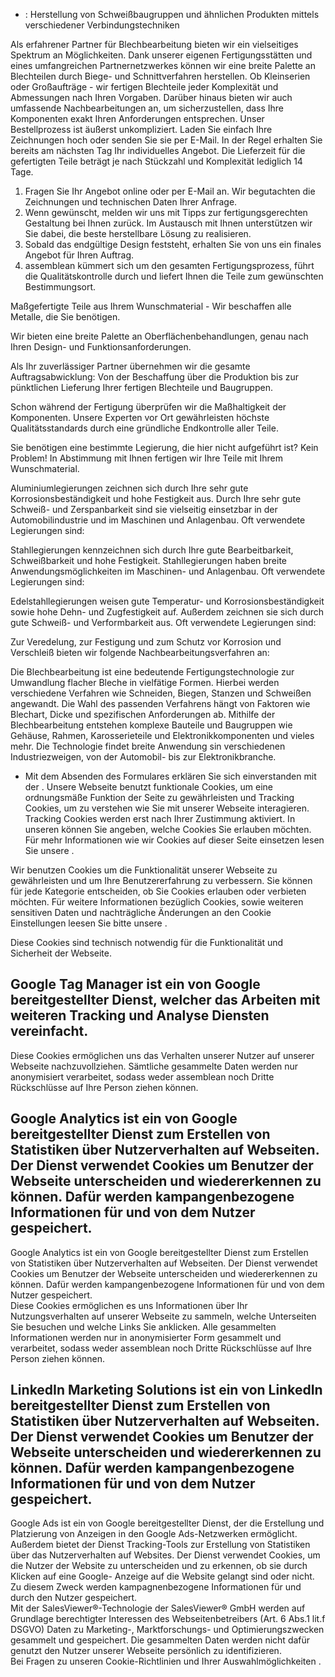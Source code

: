   * : Herstellung von Schweißbaugruppen und ähnlichen Produkten mittels verschiedener Verbindungs­techniken

Als erfahrener Partner für Blechbearbeitung bieten wir ein vielseitiges Spektrum
an Möglichkeiten. Dank unserer eigenen Fertigungsstätten und eines umfangreichen
Partnernetzwerkes können wir eine breite Palette an Blechteilen durch Biege- und
Schnittverfahren herstellen. Ob Kleinserien oder Großaufträge - wir fertigen
Blechteile jeder Komplexität und Abmessungen nach Ihren Vorgaben. Darüber hinaus
bieten wir auch umfassende Nachbearbeitungen an, um sicherzustellen, dass Ihre
Komponenten exakt Ihren Anforderungen entsprechen. Unser Bestellprozess ist
äußerst unkompliziert. Laden Sie einfach Ihre Zeichnungen hoch oder senden Sie
sie per E-Mail. In der Regel erhalten Sie bereits am nächsten Tag Ihr
individuelles Angebot. Die Lieferzeit für die gefertigten Teile beträgt je nach
Stückzahl und Komplexität lediglich 14 Tage.

  1. Fragen Sie Ihr Angebot online oder per E-Mail an. Wir begutachten die Zeichnungen und technischen Daten Ihrer Anfrage.
  2. Wenn gewünscht, melden wir uns mit Tipps zur fertigungs­gerechten Gestaltung bei Ihnen zurück. Im Austausch mit Ihnen unterstützen wir Sie dabei, die beste herstellbare Lösung zu realisieren.
  3. Sobald das endgültige Design feststeht, erhalten Sie von uns ein finales Angebot für Ihren Auftrag.
  4. assemblean kümmert sich um den gesamten Fertigungs­prozess, führt die Qualitäts­kontrolle durch und liefert Ihnen die Teile zum gewünschten Bestimmungsort.

Maßgefertigte Teile aus Ihrem Wunschmaterial - Wir beschaffen alle Metalle, die
Sie benötigen.

Wir bieten eine breite Palette an Oberflächen­behandlungen, genau nach Ihren
Design- und Funktions­anforderungen.

Als Ihr zuverlässiger Partner übernehmen wir die gesamte Auftragsabwicklung: Von
der Beschaffung über die Produktion bis zur pünktlichen Lieferung Ihrer fertigen
Blechteile und Baugruppen.

Schon während der Fertigung überprüfen wir die Maßhaltigkeit der Komponenten.
Unsere Experten vor Ort gewährleisten höchste Qualitätsstandards durch eine
gründliche Endkontrolle aller Teile.

Sie benötigen eine bestimmte Legierung, die hier nicht aufgeführt ist? Kein
Problem! In Abstimmung mit Ihnen fertigen wir Ihre Teile mit Ihrem
Wunschmaterial.

Aluminiumlegierungen zeichnen sich durch Ihre sehr gute Korrosionsbeständigkeit
und hohe Festigkeit aus. Durch Ihre sehr gute Schweiß- und Zerspanbarkeit sind
sie vielseitig einsetzbar in der Automobilindustrie und im Maschinen und
Anlagenbau. Oft verwendete Legierungen sind:

Stahllegierungen kennzeichnen sich durch Ihre gute Bearbeitbarkeit,
Schweißbarkeit und hohe Festigkeit. Stahllegierungen haben breite
Anwendungsmöglichkeiten im Maschinen- und Anlagenbau. Oft verwendete Legierungen
sind:

Edelstahllegierungen weisen gute Temperatur- und Korrosionsbeständigkeit sowie
hohe Dehn- und Zugfestigkeit auf. Außerdem zeichnen sie sich durch gute Schweiß-
und Verformbarkeit aus. Oft verwendete Legierungen sind:

Zur Veredelung, zur Festigung und zum Schutz vor Korrosion und Verschleiß bieten
wir folgende Nachbearbeitungsverfahren an:

Die Blechbearbeitung ist eine bedeutende Fertigungstechnologie zur Umwandlung
flacher Bleche in vielfätige Formen. Hierbei werden verschiedene Verfahren wie
Schneiden, Biegen, Stanzen und Schweißen angewandt. Die Wahl des passenden
Verfahrens hängt von Faktoren wie Blechart, Dicke und spezifischen Anforderungen
ab. Mithilfe der Blechbearbeitung entstehen komplexe Bauteile und Baugruppen wie
Gehäuse, Rahmen, Karosserieteile und Elektronikkomponenten und vieles mehr. Die
Technologie findet breite Anwendung sin verschiedenen Industriezweigen, von der
Automobil- bis zur Elektronikbranche.

* Mit dem Absenden des Formulares erklären Sie sich einverstanden mit der .
Unsere Webseite benutzt funktionale Cookies, um eine ordnungsmäße Funktion der
Seite zu gewährleisten und Tracking Cookies, um zu verstehen wie Sie mit unserer
Webseite interagieren. Tracking Cookies werden erst nach Ihrer Zustimmung
aktiviert. In unseren können Sie angeben, welche Cookies Sie erlauben möchten.
Für mehr Informationen wie wir Cookies auf dieser Seite einsetzen lesen Sie
unsere .

Wir benutzen Cookies um die Funktionalität unserer Webseite zu gewährleisten und
um Ihre Benutzererfahrung zu verbessern. Sie können für jede Kategorie
entscheiden, ob Sie Cookies erlauben oder verbieten möchten. Für weitere
Informationen bezüglich Cookies, sowie weiteren sensitiven Daten und
nachträgliche Änderungen an den Cookie Einstellungen leesen Sie bitte unsere .

Diese Cookies sind technisch notwendig für die Funktionalität und Sicherheit der
Webseite.

Google Tag Manager ist ein von Google bereitgestellter Dienst, welcher das
Arbeiten mit weiteren Tracking und Analyse Diensten vereinfacht.  
---  
Diese Cookies ermöglichen uns das Verhalten unserer Nutzer auf unserer Webseite
nachzuvollziehen. Sämtliche gesammelte Daten werden nur anonymisiert
verarbeitet, sodass weder assemblean noch Dritte Rückschlüsse auf Ihre Person
ziehen können.

Google Analytics ist ein von Google bereitgestellter Dienst zum Erstellen von
Statistiken über Nutzerverhalten auf Webseiten. Der Dienst verwendet Cookies um
Benutzer der Webseite unterscheiden und wiedererkennen zu können. Dafür werden
kampangenbezogene Informationen für und von dem Nutzer gespeichert.  
---  
Google Analytics ist ein von Google bereitgestellter Dienst zum Erstellen von
Statistiken über Nutzerverhalten auf Webseiten. Der Dienst verwendet Cookies um
Benutzer der Webseite unterscheiden und wiedererkennen zu können. Dafür werden
kampangenbezogene Informationen für und von dem Nutzer gespeichert.  
Diese Cookies ermöglichen es uns Informationen über Ihr Nutzungsverhalten auf
unserer Webseite zu sammeln, welche Unterseiten Sie besuchen und welche Links
Sie anklicken. Alle gesammelten Informationen werden nur in anonymisierter Form
gesammelt und verarbeitet, sodass weder assemblean noch Dritte Rückschlüsse auf
Ihre Person ziehen können.

LinkedIn Marketing Solutions ist ein von LinkedIn bereitgestellter Dienst zum
Erstellen von Statistiken über Nutzerverhalten auf Webseiten. Der Dienst
verwendet Cookies um Benutzer der Webseite unterscheiden und wiedererkennen zu
können. Dafür werden kampangenbezogene Informationen für und von dem Nutzer
gespeichert.  
---  
Google Ads ist ein von Google bereitgestellter Dienst, der die Erstellung und
Platzierung von Anzeigen in den Google Ads-Netzwerken ermöglicht. Außerdem
bietet der Dienst Tracking-Tools zur Erstellung von Statistiken über das
Nutzerverhalten auf Websites. Der Dienst verwendet Cookies, um die Nutzer der
Website zu unterscheiden und zu erkennen, ob sie durch Klicken auf eine Google-
Anzeige auf die Website gelangt sind oder nicht. Zu diesem Zweck werden
kampagnenbezogene Informationen für und durch den Nutzer gespeichert.  
Mit der SalesViewer®-Technologie der SalesViewer® GmbH werden auf Grundlage
berechtigter Interessen des Webseitenbetreibers (Art. 6 Abs.1 lit.f DSGVO) Daten
zu Marketing-, Marktforschungs- und Optimierungszwecken gesammelt und
gespeichert. Die gesammelten Daten werden nicht dafür genutzt den Nutzer unserer
Webseite persönlich zu identifizieren.  
Bei Fragen zu unseren Cookie-Richtlinien und Ihrer Auswahlmöglichkeiten .

